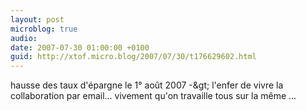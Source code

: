```yaml
---
layout: post
microblog: true
audio: 
date: 2007-07-30 01:00:00 +0100
guid: http://xtof.micro.blog/2007/07/30/t176629602.html
---
```

hausse des taux d'épargne le 1° août 2007 -&amp;gt; l'enfer de vivre la collaboration par email... vivement qu'on travaille tous sur la même ...
